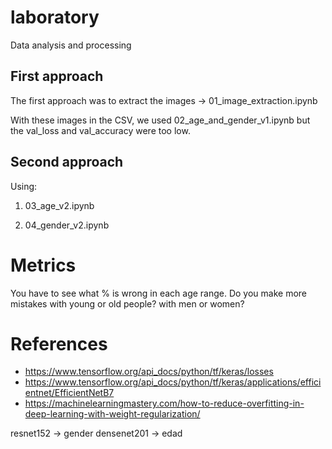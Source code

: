 # laboratory
Data analysis and processing

## First approach

The first approach was to extract the images -> 01_image_extraction.ipynb

With these images in the CSV, we used 02_age_and_gender_v1.ipynb but the val_loss and val_accuracy were too low.

## Second approach

Using:

1. 03_age_v2.ipynb

2. 04_gender_v2.ipynb

# Metrics

You have to see what % is wrong in each age range. Do you make more mistakes with young or old people? with men or women?


# References
- https://www.tensorflow.org/api_docs/python/tf/keras/losses
- https://www.tensorflow.org/api_docs/python/tf/keras/applications/efficientnet/EfficientNetB7
- https://machinelearningmastery.com/how-to-reduce-overfitting-in-deep-learning-with-weight-regularization/

resnet152 -> gender
densenet201 -> edad